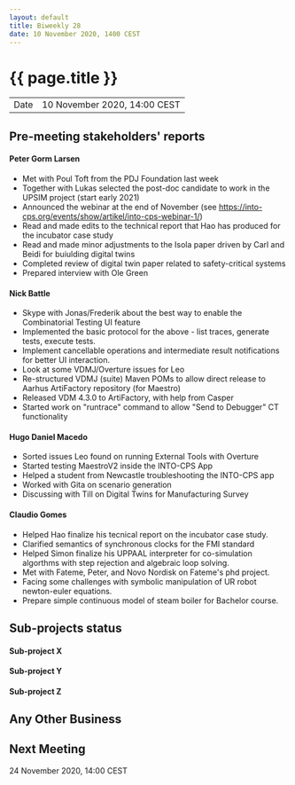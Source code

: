 ```yaml
---
layout: default
title: Biweekly 28
date: 10 November 2020, 1400 CEST
---
```


<script src="https://code.jquery.com/jquery-1.11.1.min.js">
</script>
<script src="/javascripts/edit.js"></script>
<script>setEditButonNm();</script>

# {{ page.title }}

|||
|---|---|
| Date | 10 November 2020, 14:00 CEST |


## Pre-meeting stakeholders' reports

<!-- Please keep in mind that the minutes are publicly available.-->

#### Peter Gorm Larsen
* Met with Poul Toft from the PDJ Foundation last week
* Together with Lukas selected the post-doc candidate to work in the UPSIM project (start early 2021)
* Announced the webinar at the end of November (see https://into-cps.org/events/show/artikel/into-cps-webinar-1/)
* Read and made edits to the technical report that Hao has produced for the incubator case study
* Read and made minor adjustments to the Isola paper driven by Carl and Beidi for buiulding digital twins
* Completed review of digital twin paper related to safety-critical systems
* Prepared interview with Ole Green

#### Nick Battle
* Skype with Jonas/Frederik about the best way to enable the Combinatorial Testing UI feature
* Implemented the basic protocol for the above - list traces, generate tests, execute tests.
* Implement cancellable operations and intermediate result notifications for better UI interaction.
* Look at some VDMJ/Overture issues for Leo
* Re-structured VDMJ (suite) Maven POMs to allow direct release to Aarhus ArtiFactory repository (for Maestro)
* Released VDM 4.3.0 to ArtiFactory, with help from Casper
* Started work on "runtrace" command to allow "Send to Debugger" CT functionality

#### Hugo Daniel Macedo
* Sorted issues Leo found on running External Tools with Overture
* Started testing MaestroV2 inside the INTO-CPS App
* Helped a student from Newcastle troubleshooting the INTO-CPS app
* Worked with Gita on scenario generation
* Discussing with Till on Digital Twins for Manufacturing Survey

#### Claudio Gomes
* Helped Hao finalize his tecnical report on the incubator case study.
* Clarified semantics of synchronous clocks for the FMI standard
* Helped Simon finalize his UPPAAL interpreter for co-simulation algorthms with step rejection and algebraic loop solving.
* Met with Fateme, Peter, and Novo Nordisk on Fateme's phd project.
* Facing some challenges with symbolic manipulation of UR robot newton-euler equations.
* Prepare simple continuous model of steam boiler for Bachelor course.


## Sub-projects status


#### Sub-project X

#### Sub-project Y

#### Sub-project Z

##  Any Other Business

Next Meeting
------------

24 November 2020, 14:00 CEST


<div id="edit_page_div"></div>
